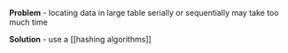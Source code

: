 **Problem** - locating data in large table serially or sequentially may take too much time

**Solution** - use a [[hashing algorithms]]